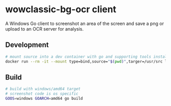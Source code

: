# wowclassic-bg-ocr client

A Windows Go client to screenshot an area of the screen and save a png or upload to an OCR server for analysis.

## Development

```bash
# mount source into a dev container with go and supporting tools installed
docker run --rm -it --mount type=bind,source="$(pwd)",targer=/usr/src lobsterbandit/dev-golang:edge
```

## Build

```bash
# build with windows/amd64 target
# screenshot code is os specific
GOOS=windows GOARCH=amd64 go build
```
